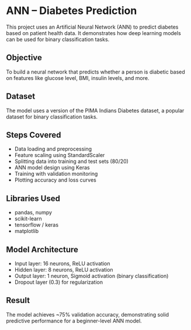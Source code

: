 # ANN – Diabetes Prediction

This project uses an Artificial Neural Network (ANN) to predict diabetes based on patient health data. It demonstrates how deep learning models can be used for binary classification tasks.

## Objective

To build a neural network that predicts whether a person is diabetic based on features like glucose level, BMI, insulin levels, and more.

## Dataset

The model uses a version of the PIMA Indians Diabetes dataset, a popular dataset for binary classification tasks.

## Steps Covered
- Data loading and preprocessing
- Feature scaling using StandardScaler
- Splitting data into training and test sets (80/20)
- ANN model design using Keras
- Training with validation monitoring
- Plotting accuracy and loss curves

## Libraries Used
- pandas, numpy
- scikit-learn
- tensorflow / keras
- matplotlib

## Model Architecture
- Input layer: 16 neurons, ReLU activation
- Hidden layer: 8 neurons, ReLU activation
- Output layer: 1 neuron, Sigmoid activation (binary classification)
- Dropout layer (0.3) for regularization

## Result
The model achieves ~75% validation accuracy, demonstrating solid predictive performance for a beginner-level ANN model.
